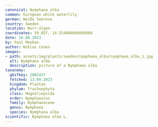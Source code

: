 ```yaml
---
canonical: Nymphaea alba
common: European white waterlily
german: Weiße Seerose
country: Sweden
location: Norr-älgen
coordinates: 59.857, 14.554666666666668
date: 16.08.2023
by: Paul Meehan
author: Niklas Conen
images:
- path: assets/img/plants/sweden/nymphaea_alba/nymphaea_alba_1.jpg
  alt: Nymphaea alba
  description: picture of a Nymphaea alba
taxonomy:
  gbifkey: 2882437
  fetched: 13.09.2023
  kingdom: Plantae
  phylum: Tracheophyta
  class: Magnoliopsida
  order: Nymphaeales
  family: Nymphaeaceae
  genus: Nymphaea
  species: Nymphaea alba
scientific: Nymphaea alba L.
---
```

